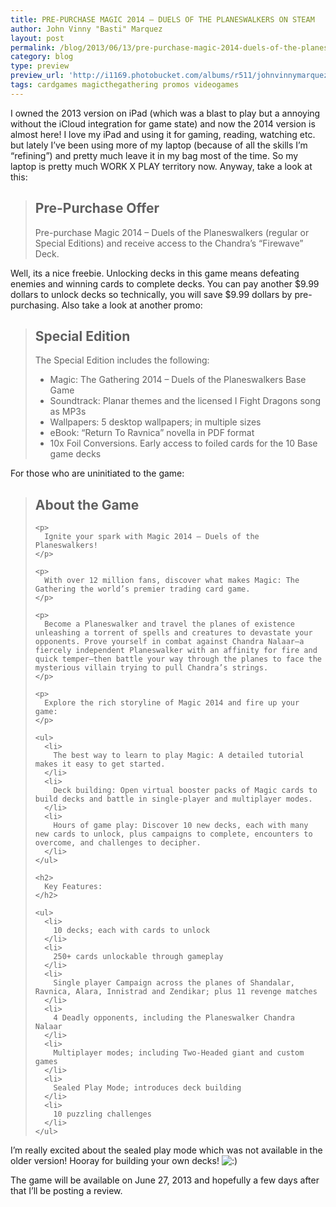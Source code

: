 ```yaml
---
title: PRE-PURCHASE MAGIC 2014 — DUELS OF THE PLANESWALKERS ON STEAM
author: John Vinny "Basti" Marquez
layout: post
permalink: /blog/2013/06/13/pre-purchase-magic-2014-duels-of-the-planeswalkers-on-steam/
category: blog
type: preview
preview_url: 'http://i1169.photobucket.com/albums/r511/johnvinnymarquez/m14pre_zps67e8591f.jpg'
tags: cardgames magicthegathering promos videogames
---
```

I owned the 2013 version on iPad (which was a blast to play but a annoying without the iCloud integration for game state) and now the 2014 version is almost here! I love my iPad and using it for gaming, reading, watching etc. but lately I&#8217;ve been using more of my laptop (because of all the skills I&#8217;m &#8220;refining&#8221;) and pretty much leave it in my bag most of the time. So my laptop is pretty much WORK X PLAY territory now. Anyway, take a look at this:

> ## Pre-Purchase Offer
> 
> Pre-purchase Magic 2014 – Duels of the Planeswalkers (regular or Special Editions) and receive access to the Chandra’s “Firewave” Deck.

Well, its a nice freebie. Unlocking decks in this game means defeating enemies and winning cards to complete decks. You can pay another $9.99 dollars to unlock decks so technically, you will save $9.99 dollars by pre-purchasing. Also take a look at another promo:

> ## Special Edition
> 
> The Special Edition includes the following:
> 
> *   Magic: The Gathering 2014 &#8211; Duels of the Planeswalkers Base Game
> *   Soundtrack: Planar themes and the licensed I Fight Dragons song as MP3s
> *   Wallpapers: 5 desktop wallpapers; in multiple sizes
> *   eBook: “Return To Ravnica” novella in PDF format
> *   10x Foil Conversions. Early access to foiled cards for the 10 Base game decks

For those who are uninitiated to the game:

<div id="game_area_description">
  <blockquote>
    <h2>
      About the Game
    </h2>
    
    <p>
      Ignite your spark with Magic 2014 — Duels of the Planeswalkers!
    </p>
    
    <p>
      With over 12 million fans, discover what makes Magic: The Gathering the world’s premier trading card game.
    </p>
    
    <p>
      Become a Planeswalker and travel the planes of existence unleashing a torrent of spells and creatures to devastate your opponents. Prove yourself in combat against Chandra Nalaar—a fiercely independent Planeswalker with an affinity for fire and quick temper—then battle your way through the planes to face the mysterious villain trying to pull Chandra’s strings.
    </p>
    
    <p>
      Explore the rich storyline of Magic 2014 and fire up your game:
    </p>
    
    <ul>
      <li>
        The best way to learn to play Magic: A detailed tutorial makes it easy to get started.
      </li>
      <li>
        Deck building: Open virtual booster packs of Magic cards to build decks and battle in single-player and multiplayer modes.
      </li>
      <li>
        Hours of game play: Discover 10 new decks, each with many new cards to unlock, plus campaigns to complete, encounters to overcome, and challenges to decipher.
      </li>
    </ul>
    
    <h2>
      Key Features:
    </h2>
    
    <ul>
      <li>
        10 decks; each with cards to unlock
      </li>
      <li>
        250+ cards unlockable through gameplay
      </li>
      <li>
        Single player Campaign across the planes of Shandalar, Ravnica, Alara, Innistrad and Zendikar; plus 11 revenge matches
      </li>
      <li>
        4 Deadly opponents, including the Planeswalker Chandra Nalaar
      </li>
      <li>
        Multiplayer modes; including Two-Headed giant and custom games
      </li>
      <li>
        Sealed Play Mode; introduces deck building
      </li>
      <li>
        10 puzzling challenges
      </li>
    </ul>
  </blockquote>
  
  <p>
    I&#8217;m really excited about the sealed play mode which was not available in the older version! Hooray for building your own decks! <img src="http://johnvinnymarquez.net/wp-includes/images/smilies/icon_smile.gif" alt=":)" class="wp-smiley" />
  </p>
  
  <p>
    The game will be available on June 27, 2013 and hopefully a few days after that I&#8217;ll be posting a review.
  </p>
</div>

<div id="game_area_sys_req">
</div>